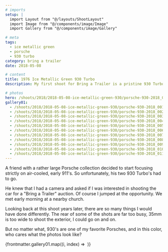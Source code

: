 ```yaml
---
# imports
setup: |
  import Layout from "@/layouts/ShootLayout"
  import Image from "@/components/image/Image"
  import Gallery from "@/components/image/Gallery"

# meta
tags:
  - ice metallic green
  - porsche
  - 930 turbo
category: bring a trailer
date: 2018-05-08

# content
title: 1976 Ice Metallic Green 930 Turbo
description: My first shoot for Bring a Trailer is a pristine 930 Turbo.

# photos
hero: /shoots/2018/2018-05-08-ice-metallic-green-930/porsche-930-2018_006.jpeg
gallery01:
  - /shoots/2018/2018-05-08-ice-metallic-green-930/porsche-930-2018_001.jpeg
  - /shoots/2018/2018-05-08-ice-metallic-green-930/porsche-930-2018_002.jpeg
  - /shoots/2018/2018-05-08-ice-metallic-green-930/porsche-930-2018_003.jpeg
  - /shoots/2018/2018-05-08-ice-metallic-green-930/porsche-930-2018_004.jpeg
  - /shoots/2018/2018-05-08-ice-metallic-green-930/porsche-930-2018_005.jpeg
  - /shoots/2018/2018-05-08-ice-metallic-green-930/porsche-930-2018_006.jpeg
  - /shoots/2018/2018-05-08-ice-metallic-green-930/porsche-930-2018_007.jpeg
  - /shoots/2018/2018-05-08-ice-metallic-green-930/porsche-930-2018_008.jpeg
  - /shoots/2018/2018-05-08-ice-metallic-green-930/porsche-930-2018_009.jpeg
  - /shoots/2018/2018-05-08-ice-metallic-green-930/porsche-930-2018_010.jpeg
  - /shoots/2018/2018-05-08-ice-metallic-green-930/porsche-930-2018_011.jpeg
---
```


A friend with a rather large Porsche collection decided to start focusing strictly on air-cooled, early 911's. So unfortunately, his two 930 Turbo's had to go.

He knew that I had a camera and asked if I was interested in shooting the car for a "Bring a Trailer" auction. Of course I jumped at the opportunity. We met early morning at a nearby church.

Looking back at this shoot years later, there are so many things I would have done differently. The rear of some of the shots are far too busy, 35mm is too wide to shoot the exterior, I could go on and on.

But no matter what, 930's are one of my favorite Porsches, and in this color, who cares what the photos look like?

<div class="gallery">
    {frontmatter.gallery01.map((i, index) =>
        <Gallery file={i}>
            <Image
                file={i}
                sizes="(min-width: 1024px) 800px, 100vw"
            />
        </Gallery>
    )}
</div>
